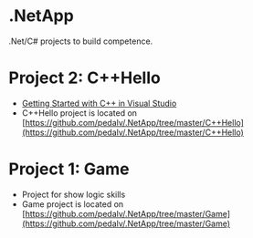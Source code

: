 # .NetApp
.Net/C# projects to build competence.

# Project 2: C++Hello
- [Getting Started with C++ in Visual Studio](https://msdn.microsoft.com/en-us/library/jj620919.aspx)
- C++Hello project is located on [https://github.com/pedalv/.NetApp/tree/master/C++Hello](https://github.com/pedalv/.NetApp/tree/master/C++Hello)

# Project 1: Game
- Project for show logic skills
- Game project is located on [https://github.com/pedalv/.NetApp/tree/master/Game](https://github.com/pedalv/.NetApp/tree/master/Game)
